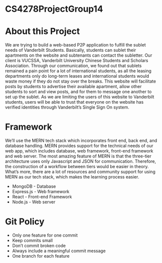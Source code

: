 # CS4278ProjectGroup14
# About this Project
We are trying to build a web-based P2P application to fulfill the sublet needs of Vanderbilt Students. Basically, students can sublet their apartments on the website and subtenants can contact the subletter. Our client is VUCSSA, Vanderbilt University Chinese Students and Scholars Association. Through our communication, we found out that sublets remained a pain point for a lot of international students, as all the leasing departments only do long-term leases and international students would waste money if they do not stay over the breaks. This website will facilitate posts by students to advertise their available apartment, allow other students to sort and view posts, and for them to message one another to set up the sublet. As we are limiting the users of this website to Vanderbilt students, users will be able to trust that everyone on the website has verified identities through Vanderbilt’s Single Sign On system.

# Framework
We’ll use the MERN tech stack which incorporates front end, back end, and database handling. MERN provides support for the technical needs of our web app, which includes database, web framework, front-end framework and web server. The most amazing feature of MERN is that the three-tier architecture uses only Javascript and JSON for communication. Therefore, the construction of a workflow between tiers would be easier in theory. What’s more, there are a lot of resources and community support for using MERN as our tech stack, which makes the learning process easier. 

  
- MongoDB - Database
- Express.js - Web framework
- React - Front-end Framework
- Node.js - Web server


# Git Policy
- Only one feature for one commit
- Keep commits small
- Don’t commit broken code
- Always include a meaningful commit message
- One branch for each feature
